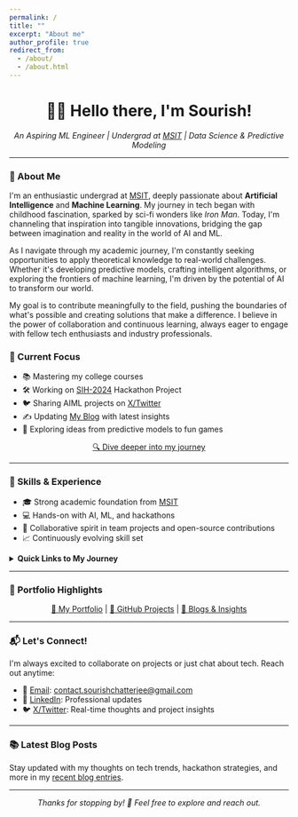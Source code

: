 ```yaml
---
permalink: /
title: ""
excerpt: "About me"
author_profile: true
redirect_from: 
  - /about/
  - /about.html
---
```

<h1 align="center">👋🏼 Hello there, I'm Sourish!</h1>

<p align="center">
  <em>An Aspiring ML Engineer | Undergrad at <a href="https://www.linkedin.com/school/meghnadsahainstituteoftechnology/">MSIT</a> | Data Science & Predictive Modeling</em>
</p>

---

### 🚀 About Me

I'm an enthusiastic undergrad at [MSIT](https://www.linkedin.com/school/meghnadsahainstituteoftechnology/), deeply passionate about **Artificial Intelligence** and **Machine Learning**. My journey in tech began with childhood fascination, sparked by sci-fi wonders like _Iron Man_. Today, I'm channeling that inspiration into tangible innovations, bridging the gap between imagination and reality in the world of AI and ML.

As I navigate through my academic journey, I'm constantly seeking opportunities to apply theoretical knowledge to real-world challenges. Whether it's developing predictive models, crafting intelligent algorithms, or exploring the frontiers of machine learning, I'm driven by the potential of AI to transform our world.

My goal is to contribute meaningfully to the field, pushing the boundaries of what's possible and creating solutions that make a difference. I believe in the power of collaboration and continuous learning, always eager to engage with fellow tech enthusiasts and industry professionals.

### 🌟 Current Focus

- 📚 Mastering my college courses
- 🛠️ Working on [SIH-2024](/posts/2024/09/SIH2024/) Hackathon Project
- 🐦 Sharing AIML projects on [X/Twitter](https://X.com/sourize_)
- ✍️ Updating [My Blog](/year-archive/) with latest insights
- 🧠 Exploring ideas from predictive models to fun games

<p align="center"><a href="/aboutme/">🔍 Dive deeper into my journey</a></p>

---

### 💼 Skills & Experience

- 🎓 Strong academic foundation from [MSIT](https://www.linkedin.com/school/meghnadsahainstituteoftechnology/)
- 💻 Hands-on with AI, ML, and hackathons
- 🤝 Collaborative spirit in team projects and open-source contributions
- 📈 Continuously evolving skill set

<details>
<summary><strong>Quick Links to My Journey</strong></summary>

<ul>
  <li><a href="/education.md/">📚 Education</a></li>
  <li><a href="/skills.md/">🛠️ Skills</a></li>
  <li><a href="/experience.md/">🏆 Experience</a></li>
</ul>
</details>

---

### 🎨 Portfolio Highlights

<p align="center">
  <a href="/portfolio/">📁 My Portfolio</a> | 
  <a href="https://github.com/sourize?tab=repositories">🐙 GitHub Projects</a> | 
  <a href="/year-archive/">📝 Blogs & Insights</a>
</p>

---

### 📬 Let's Connect!

I'm always excited to collaborate on projects or just chat about tech. Reach out anytime:

- 📧 [Email](mailto:contact.sourishchatterjee@gmail.com): contact.sourishchatterjee@gmail.com
- 💼 [LinkedIn](https://linkedin.com/in/sourish-chatterjee): Professional updates
- 🐦 [X/Twitter](https://x.com/sourize_): Real-time thoughts and project insights

---

### 📚 Latest Blog Posts

Stay updated with my thoughts on tech trends, hackathon strategies, and more in my [recent blog entries](/year-archive/).

---

<p align="center"><em>Thanks for stopping by! 🙌 Feel free to explore and reach out.</em></p>
